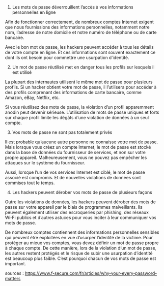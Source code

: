 1. Les mots de passe déverrouillent l’accès à vos informations personnelles en ligne

Afin de fonctionner correctement, de nombreux comptes Internet exigent que nous fournissions des informations personnelles, notamment notre nom, l’adresse de notre domicile et notre numéro de téléphone ou de carte bancaire.

Avec le bon mot de passe, les hackers peuvent accéder à tous les détails de votre compte en ligne. Et ces informations sont souvent exactement ce dont ils ont besoin pour commettre une usurpation d’identité.

2. Un mot de passe réutilisé met en danger tous les profils sur lesquels il est utilisé

La plupart des internautes utilisent le même mot de passe pour plusieurs profils. Si un hacker obtient votre mot de passe, il l’utilisera pour accéder à des profils comprenant des informations de carte bancaire, comme Amazon, eBay, Netflix, etc.

Si vous réutilisez des mots de passe, la violation d’un profil apparemment anodin peut devenir sérieuse. L’utilisation de mots de passe uniques et forts sur chaque profil limite les dégâts d’une violation de données à un seul compte.

3. Vos mots de passe ne sont pas totalement privés

Il est probable qu’aucune autre personne ne connaisse votre mot de passe. Mais lorsque vous créez un compte Internet, le mot de passe est stocké dans la base de données du fournisseur de services, et non sur votre propre appareil. Malheureusement, vous ne pouvez pas empêcher les attaques sur le système du fournisseur.

Aussi, lorsque l’un de vos services Internet est ciblé, le mot de passe associé est compromis. Et de nouvelles violations de données sont commises tout le temps.

4. Les hackers peuvent dérober vos mots de passe de plusieurs façons

Outre les violations de données, les hackers peuvent dérober des mots de passe sur votre appareil par le biais de programmes malveillants. Ils peuvent également utiliser des escroqueries par phishing, des réseaux Wi‑Fi publics et d’autres astuces pour vous inciter à leur communiquer vos mots de passe.

De nombreux comptes contiennent des informations personnelles sensibles qui peuvent être exploitées en vue d’usurper l’identité de la victime. Pour protéger au mieux vos comptes, vous devez définir un mot de passe propre à chaque compte. De cette manière, lors de la violation d’un mot de passe, les autres restent protégés et le risque de subir une usurpation d’identité est beaucoup plus faible. C’est pourquoi chacun de vos mots de passe est important.


sources : https://www.f-secure.com/fr/articles/why-your-every-password-matters